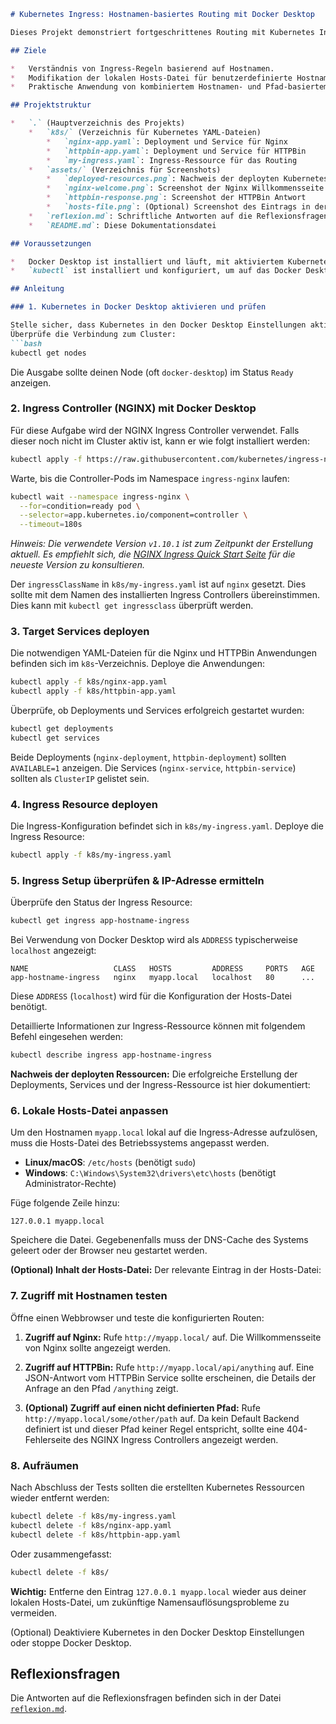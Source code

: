 

```markdown
# Kubernetes Ingress: Hostnamen-basiertes Routing mit Docker Desktop

Dieses Projekt demonstriert fortgeschrittenes Routing mit Kubernetes Ingress unter Verwendung von Docker Desktop. Traffic wird basierend auf einem Hostnamen (`myapp.local`) und verschiedenen Pfaden (`/` und `/api`) an unterschiedliche Services (Nginx und HTTPBin) weitergeleitet.

## Ziele

*   Verständnis von Ingress-Regeln basierend auf Hostnamen.
*   Modifikation der lokalen Hosts-Datei für benutzerdefinierte Hostnamenauflösung.
*   Praktische Anwendung von kombiniertem Hostnamen- und Pfad-basiertem Routing.

## Projektstruktur

*   `.` (Hauptverzeichnis des Projekts)
    *   `k8s/` (Verzeichnis für Kubernetes YAML-Dateien)
        *   `nginx-app.yaml`: Deployment und Service für Nginx
        *   `httpbin-app.yaml`: Deployment und Service für HTTPBin
        *   `my-ingress.yaml`: Ingress-Ressource für das Routing
    *   `assets/` (Verzeichnis für Screenshots)
        *   `deployed-resources.png`: Nachweis der deployten Kubernetes-Ressourcen
        *   `nginx-welcome.png`: Screenshot der Nginx Willkommensseite
        *   `httpbin-response.png`: Screenshot der HTTPBin Antwort
        *   `hosts-file.png`: (Optional) Screenshot des Eintrags in der Hosts-Datei
    *   `reflexion.md`: Schriftliche Antworten auf die Reflexionsfragen
    *   `README.md`: Diese Dokumentationsdatei

## Voraussetzungen

*   Docker Desktop ist installiert und läuft, mit aktiviertem Kubernetes.
*   `kubectl` ist installiert und konfiguriert, um auf das Docker Desktop Kubernetes Cluster zuzugreifen.

## Anleitung

### 1. Kubernetes in Docker Desktop aktivieren und prüfen

Stelle sicher, dass Kubernetes in den Docker Desktop Einstellungen aktiviert ist und läuft.
Überprüfe die Verbindung zum Cluster:
```bash
kubectl get nodes
```
Die Ausgabe sollte deinen Node (oft `docker-desktop`) im Status `Ready` anzeigen.

### 2. Ingress Controller (NGINX) mit Docker Desktop

Für diese Aufgabe wird der NGINX Ingress Controller verwendet. Falls dieser noch nicht im Cluster aktiv ist, kann er wie folgt installiert werden:
```bash
kubectl apply -f https://raw.githubusercontent.com/kubernetes/ingress-nginx/controller-v1.10.1/deploy/static/provider/cloud/deploy.yaml
```
Warte, bis die Controller-Pods im Namespace `ingress-nginx` laufen:
```bash
kubectl wait --namespace ingress-nginx \
  --for=condition=ready pod \
  --selector=app.kubernetes.io/component=controller \
  --timeout=180s
```
*Hinweis: Die verwendete Version `v1.10.1` ist zum Zeitpunkt der Erstellung aktuell. Es empfiehlt sich, die [NGINX Ingress Quick Start Seite](https://kubernetes.github.io/ingress-nginx/deploy/#quick-start) für die neueste Version zu konsultieren.*

Der `ingressClassName` in `k8s/my-ingress.yaml` ist auf `nginx` gesetzt. Dies sollte mit dem Namen des installierten Ingress Controllers übereinstimmen. Dies kann mit `kubectl get ingressclass` überprüft werden.

### 3. Target Services deployen

Die notwendigen YAML-Dateien für die Nginx und HTTPBin Anwendungen befinden sich im `k8s`-Verzeichnis.
Deploye die Anwendungen:
```bash
kubectl apply -f k8s/nginx-app.yaml
kubectl apply -f k8s/httpbin-app.yaml
```

Überprüfe, ob Deployments und Services erfolgreich gestartet wurden:
```bash
kubectl get deployments
kubectl get services
```
Beide Deployments (`nginx-deployment`, `httpbin-deployment`) sollten `AVAILABLE=1` anzeigen. Die Services (`nginx-service`, `httpbin-service`) sollten als `ClusterIP` gelistet sein.

### 4. Ingress Resource deployen

Die Ingress-Konfiguration befindet sich in `k8s/my-ingress.yaml`.
Deploye die Ingress Resource:
```bash
kubectl apply -f k8s/my-ingress.yaml
```

### 5. Ingress Setup überprüfen & IP-Adresse ermitteln

Überprüfe den Status der Ingress Resource:
```bash
kubectl get ingress app-hostname-ingress
```
Bei Verwendung von Docker Desktop wird als `ADDRESS` typischerweise `localhost` angezeigt:
```
NAME                   CLASS   HOSTS         ADDRESS     PORTS   AGE
app-hostname-ingress   nginx   myapp.local   localhost   80      ...
```
Diese `ADDRESS` (`localhost`) wird für die Konfiguration der Hosts-Datei benötigt.

Detaillierte Informationen zur Ingress-Ressource können mit folgendem Befehl eingesehen werden:
```bash
kubectl describe ingress app-hostname-ingress
```

**Nachweis der deployten Ressourcen:**
Die erfolgreiche Erstellung der Deployments, Services und der Ingress-Ressource ist hier dokumentiert:


### 6. Lokale Hosts-Datei anpassen

Um den Hostnamen `myapp.local` lokal auf die Ingress-Adresse aufzulösen, muss die Hosts-Datei des Betriebssystems angepasst werden.

*   **Linux/macOS**: `/etc/hosts` (benötigt `sudo`)
*   **Windows**: `C:\Windows\System32\drivers\etc\hosts` (benötigt Administrator-Rechte)

Füge folgende Zeile hinzu:
```
127.0.0.1 myapp.local
```
Speichere die Datei. Gegebenenfalls muss der DNS-Cache des Systems geleert oder der Browser neu gestartet werden.

**(Optional) Inhalt der Hosts-Datei:**
Der relevante Eintrag in der Hosts-Datei:


### 7. Zugriff mit Hostnamen testen

Öffne einen Webbrowser und teste die konfigurierten Routen:

1.  **Zugriff auf Nginx:** Rufe `http://myapp.local/` auf.
    Die Willkommensseite von Nginx sollte angezeigt werden.

    

2.  **Zugriff auf HTTPBin:** Rufe `http://myapp.local/api/anything` auf.
    Eine JSON-Antwort vom HTTPBin Service sollte erscheinen, die Details der Anfrage an den Pfad `/anything` zeigt.


3.  **(Optional) Zugriff auf einen nicht definierten Pfad:** Rufe `http://myapp.local/some/other/path` auf.
    Da kein Default Backend definiert ist und dieser Pfad keiner Regel entspricht, sollte eine 404-Fehlerseite des NGINX Ingress Controllers angezeigt werden.

### 8. Aufräumen

Nach Abschluss der Tests sollten die erstellten Kubernetes Ressourcen wieder entfernt werden:
```bash
kubectl delete -f k8s/my-ingress.yaml
kubectl delete -f k8s/nginx-app.yaml
kubectl delete -f k8s/httpbin-app.yaml
```
Oder zusammengefasst:
```bash
kubectl delete -f k8s/
```

**Wichtig:** Entferne den Eintrag `127.0.0.1 myapp.local` wieder aus deiner lokalen Hosts-Datei, um zukünftige Namensauflösungsprobleme zu vermeiden.

(Optional) Deaktiviere Kubernetes in den Docker Desktop Einstellungen oder stoppe Docker Desktop.

## Reflexionsfragen

Die Antworten auf die Reflexionsfragen befinden sich in der Datei [`reflexion.md`](reflexion.md).
```